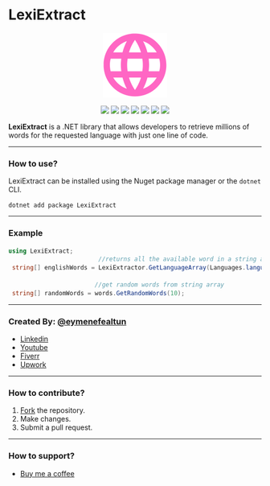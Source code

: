 # LexiExtract
<p align="center">
  <img src="https://github.com/eymenefealtun/LexiExtract/blob/master/RepoResources/LexiExtractMainIcon.png?raw=true" alt="Sublime's custom image"/>
</p>

<p align="center">
         <a href="#backers" alt="Backers on Open Collective">
        <img src="https://img.shields.io/github/commit-activity/t/eymenefealtun/LexiExtract?style=plastic" /></a>
        <a href="#backers" alt="Backers on Open Collective">
        <img src="https://img.shields.io/nuget/v/LexiExtract.svg?style=plastic" /></a>
          <a href="#backers" alt="Backers on Open Collective">
        <img src="https://img.shields.io/nuget/dt/LexiExtract.svg?style=plastic" /></a>
        <a href="#backers" alt="Backers on Open Collective">
        <img src="https://img.shields.io/github/languages/code-size/eymenefealtun/LexiExtract?style=plastic" /></a>
                <a href="#backers" alt="Backers on Open Collective">
        <img src="https://img.shields.io/github/stars/eymenefealtun/LexiExtract?style=plastic" /></a>
                <a href="#backers" alt="Backers on Open Collective">
        <img src="https://img.shields.io/github/watchers/eymenefealtun/LexiExtract?style=plastic" /></a>
                <a href="#backers" alt="Backers on Open Collective">
        <img src="https://img.shields.io/github/forks/eymenefealtun/LexiExtract?style=plastic" /></a>
</p>

**LexiExtract** is a .NET library that allows developers to retrieve millions of words for the requested language with just one line of code.

---

### How to use?

LexiExtract can be installed using the Nuget package manager or the `dotnet` CLI.

```
dotnet add package LexiExtract 
```

---

### Example
```csharp
using LexiExtract;
                         //returns all the available word in a string array  
 string[] englishWords = LexiExtractor.GetLanguageArray(Languages.languages.English);
                        
                        //get random words from string array
 string[] randomWords = words.GetRandomWords(10);
```
---

### Created By: [@eymenefealtun](https://github.com/eymenefealtun)
* [Linkedin](https://www.linkedin.com/in/eymen-efe-altun-a1681821b)
* [Youtube](https://www.youtube.com/@eymenefealtunn/videos)
* [Fiverr](https://www.fiverr.com/eymenefealtun?public_mode=true)
* [Upwork](https://www.upwork.com/freelancers/~012eff1f3b2a153f38)

---

### How to contribute?
 1. [Fork](https://github.com/eymenefealtun/LexiExtract/fork) the repository.
 2. Make changes.
 3. Submit a pull request.
 
---

### How to support?
* [Buy me a coffee](https://www.buymeacoffee.com/altuneymenefe) 

